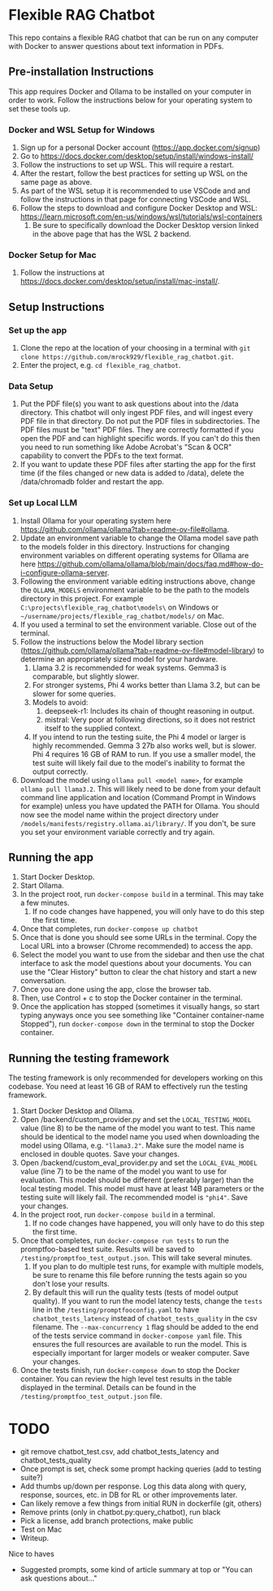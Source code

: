 # Flexible RAG Chatbot
This repo contains a flexible RAG chatbot that can be run on any computer with Docker to answer questions about text information in PDFs.

## Pre-installation Instructions
This app requires Docker and Ollama to be installed on your computer in order to work. Follow the instructions below for your operating system to set these tools up.

### Docker and WSL Setup for Windows
1. Sign up for a personal Docker account (https://app.docker.com/signup)
1. Go to https://docs.docker.com/desktop/setup/install/windows-install/
1. Follow the instructions to set up WSL. This will require a restart.
1. After the restart, follow the best practices for setting up WSL on the same page as above.
1. As part of the WSL setup it is recommended to use VSCode and and follow the instructions in that page for connecting VSCode and WSL.
1. Follow the steps to download and configure Docker Desktop and WSL: https://learn.microsoft.com/en-us/windows/wsl/tutorials/wsl-containers
    1. Be sure to specifically download the Docker Desktop version linked in the above page that has the WSL 2 backend.

### Docker Setup for Mac
1. Follow the instructions at https://docs.docker.com/desktop/setup/install/mac-install/.

## Setup Instructions
### Set up the app
1. Clone the repo at the location of your choosing in a terminal with `git clone https://github.com/mrock929/flexible_rag_chatbot.git`.
1. Enter the project, e.g. `cd flexible_rag_chatbot`.

### Data Setup
1. Put the PDF file(s) you want to ask questions about into the /data directory. This chatbot will only ingest PDF files, and will ingest every PDF file in that directory. Do not put the PDF files in subdirectories. The PDF files must be "text" PDF files. They are correctly formatted if you open the PDF and can highlight specific words. If you can't do this then you need to run something like Adobe Acrobat's "Scan & OCR" capability to convert the PDFs to the text format.
1. If you want to update these PDF files after starting the app for the first time (if the files changed or new data is added to /data), delete the /data/chromadb folder and restart the app.

### Set up Local LLM
1. Install Ollama for your operating system here https://github.com/ollama/ollama?tab=readme-ov-file#ollama.
1. Update an environment variable to change the Ollama model save path to the models folder in this directory. Instructions for changing environment variables on different operating systems for Ollama are here https://github.com/ollama/ollama/blob/main/docs/faq.md#how-do-i-configure-ollama-server.
1. Following the environment variable editing instructions above, change the `OLLAMA_MODELS` environment variable to be the path to the models directory in this project. For example `C:\projects\flexible_rag_chatbot\models\` on Windows or `~/username/projects/flexible_rag_chatbot/models/` on Mac.
1. If you used a terminal to set the environment variable. Close out of the terminal.
1. Follow the instructions below the Model library section (https://github.com/ollama/ollama?tab=readme-ov-file#model-library) to determine an appropriately sized model for your hardware. 
    1. Llama 3.2 is recommended for weak systems. Gemma3 is comparable, but slightly slower.
    1. For stronger systems, Phi 4 works better than Llama 3.2, but can be slower for some queries.
    1. Models to avoid:
        1. deepseek-r1: Includes its chain of thought reasoning in output.
        1. mistral: Very poor at following directions, so it does not restrict itself to the supplied context.
    1. If you intend to run the testing suite, the Phi 4 model or larger is highly recommended. Gemma 3 27b also works well, but is slower. Phi 4 requires 16 GB of RAM to run. If you use a smaller model, the test suite will likely fail due to the model's inability to format the output correctly.
1. Download the model using `ollama pull <model name>`, for example `ollama pull llama3.2`. This will likely need to be done from your default command line application and location (Command Prompt in Windows for example) unless you have updated the PATH for Ollama. You should now see the model name within the project directory under `/models/manifests/registry.ollama.ai/library/`. If you don't, be sure you set your environment variable correctly and try again.

## Running the app
1. Start Docker Desktop.
1. Start Ollama.
1. In the project root, run `docker-compose build` in a terminal. This may take a few minutes.
    1. If no code changes have happened, you will only have to do this step the first time.
1. Once that completes, run `docker-compose up chatbot`
1. Once that is done you should see some URLs in the terminal. Copy the Local URL into a browser (Chrome recommended) to access the app.
1. Select the model you want to use from the sidebar and then use the chat interface to ask the model questions about your documents. You can use the "Clear History" button to clear the chat history and start a new conversation.
1. Once you are done using the app, close the browser tab.
1. Then, use Control + c to stop the Docker container in the terminal.
1. Once the application has stopped (sometimes it visually hangs, so start typing anyways once you see something like "Container container-name Stopped"), run `docker-compose down` in the terminal to stop the Docker container.

## Running the testing framework
The testing framework is only recommended for developers working on this codebase.
You need at least 16 GB of RAM to effectively run the testing framework.

1. Start Docker Desktop and Ollama.
1. Open /backend/custom_provider.py and set the `LOCAL_TESTING_MODEL` value (line 8) to be the name of the model you want to test. This name should be identical to the model name you used when downloading the model using Ollama, e.g. `"llama3.2"`. Make sure the model name is enclosed in double quotes. Save your changes.
1. Open /backend/custom_eval_provider.py and set the `LOCAL_EVAL_MODEL` value (line 7) to be the name of the model you want to use for evaluation. This model should be different (preferably larger) than the local testing model. This model must have at least 14B parameters or the testing suite will likely fail. The recommended model is `"phi4"`. Save your changes.
1. In the project root, run `docker-compose build` in a terminal.
    1. If no code changes have happened, you will only have to do this step the first time.
1. Once that completes, run `docker-compose run tests` to run the promptfoo-based test suite. Results will be saved to `/testing/promptfoo_test_output.json`. This will take several minutes.
    1. If you plan to do multiple test runs, for example with multiple models, be sure to rename this file before running the tests again so you don't lose your results.
    1. By default this will run the quality tests (tests of model output quality). If you want to run the model latency tests, change the `tests` line in the `/testing/promptfooconfig.yaml` to have `chatbot_tests_latency` instead of `chatbot_tests_quality` in the csv filename. The `--max-concurrency 1` flag should be added to the end of the tests service command in `docker-compose yaml` file. This ensures the full resources are available to run the model. This is especially important for larger models or weaker computer. Save your changes.
1. Once the tests finish, run `docker-compose down` to stop the Docker container. You can review the high level test results in the table displayed in the terminal. Details can be found in the `/testing/promptfoo_test_output.json` file.

# TODO
* git remove chatbot_test.csv, add chatbot_tests_latency and chatbot_tests_quality
* Once prompt is set, check some prompt hacking queries (add to testing suite?)
* Add thumbs up/down per response. Log this data along with query, response, sources, etc. in DB for RL or other improvements later.
* Can likely remove a few things from initial RUN in dockerfile (git, others)
* Remove prints (only in chatbot.py:query_chatbot), run black
* Pick a license, add branch protections, make public
* Test on Mac
* Writeup.

Nice to haves
* Suggested prompts, some kind of article summary at top or "You can ask questions about..."
